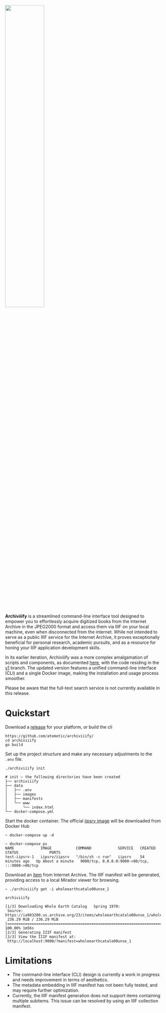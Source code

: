 <img src="https://docuver.se/assets/archiviiify.png" width=50% height=50%>

**Archiviiify** is a streamlined command-line interface tool designed to empower you to effortlessly acquire digitized books from the Internet Archive in the JPEG2000 format and access them via IIIF on your local machine, even when disconnected from the internet. While not intended to serve as a public IIIF service for the Internet Archive, it proves exceptionally beneficial for personal research, academic pursuits, and as a resource for honing your IIIF application development skills.

In its earlier iteration, Archiviiify was a more complex amalgamation of scripts and components, as documented [here](https://literarymachin.es/archiviiify/), with the code residing in the [v1](https://github.com/atomotic/archiviiify/tree/v1) branch. The updated version features a unified command-line interface (CLI) and a single Docker image, making the installation and usage process smoother.

Please be aware that the full-text search service is not currently available in this release.

# Quickstart

Download a [release](https://github.com/atomotic/archiviiify/releases) for your platform, or build the cli

```
https://github.com/atomotic/archiviiify/
cd archiviiify
go build
```

Set up the project structure and make any necessary adjustments to the `.env` file.

```
./archiviiify init

# init — the following directories have been created
├── archiviiify
├── data
│   ├── .env
│   ├── images
│   ├── manifests
│   └── www
│       └── index.html
└── docker-compose.yml
```

Start the docker container. The official [iipsrv image](https://hub.docker.com/r/iipsrv/iipsrv) will be downloaded from Docker Hub

```
~ docker-compose up -d

~ docker-compose ps
NAME            IMAGE           COMMAND            SERVICE   CREATED          STATUS              PORTS
test-iipsrv-1   iipsrv/iipsrv   "/bin/sh -c run"   iipsrv    54 minutes ago   Up About a minute   9000/tcp, 0.0.0.0:9000->80/tcp, :::9000->80/tcp
```

Download an [item](https://internetarchive.readthedocs.io/en/stable/items.html) from Internet Archive. The IIIF manifest will be generated, providing access to a local Mirador viewer for browsing.

```
~ ./archiviiify get -i wholeearthcatalo00unse_1

archiviiify

[1/3] Downloading Whole Earth Catalog   Spring 1970:
 Source: https://ia903200.us.archive.org/23/items/wholeearthcatalo00unse_1/wholeearthcatalo00unse_1_jp2.zip
 236.29 MiB / 236.29 MiB [===================================================================================================================================] 100.00% 1m56s
[2/3] Generating IIIF manifest
[3/3] View the IIIF manifest at:
 http://localhost:9000/?manifest=wholeearthcatalo00unse_1
```

# Limitations

* The command-line interface (CLI) design is currently a work in progress and needs improvement in terms of aesthetics.
* The metadata embedding in IIIF manifest has not been fully tested, and may require further optimization.
* Currently, the IIIF manifest generation does not support items containing multiple subitems. This issue can be resolved by using an IIIF collection manifest.
